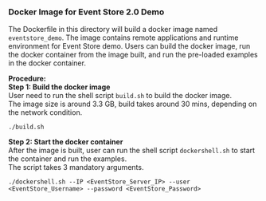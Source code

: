 ### Docker Image for Event Store 2.0 Demo

The Dockerfile in this directory will build a docker image named `eventstore_demo`. The image contains remote applications and runtime environment for Event Store demo. Users can build the docker image, run the docker container from the image built, and run the pre-loaded examples in the docker container.

**Procedure:**  
**Step 1: Build the docker image**  
User need to run the shell script `build.sh` to build the docker image.  
The image size is around 3.3 GB, build takes around 30 mins, depending on the network condition.
```
./build.sh
```

**Step 2: Start the docker container**  
After the image is built, user can run the shell script `dockershell.sh` to start the container and run the examples.  
The script takes 3 mandatory arguments.  

`./dockershell.sh --IP <EventStore_Server_IP> --user <EventStore_Username> --password <EventStore_Password>`
